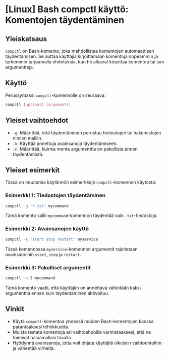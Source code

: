 # [Linux] Bash compctl käyttö: Komentojen täydentäminen

## Yleiskatsaus
`compctl` on Bash-komento, joka mahdollistaa komentojen automaattisen täydentämisen. Se auttaa käyttäjiä kirjoittamaan komentoja nopeammin ja tarkemmin tarjoamalla ehdotuksia, kun he alkavat kirjoittaa komentoa tai sen argumentteja.

## Käyttö
Perussyntaksi `compctl`-komennolle on seuraava:

```bash
compctl [options] [arguments]
```

## Yleiset vaihtoehdot
- `-g`: Määrittää, että täydentäminen perustuu tiedostojen tai hakemistojen nimien malliin.
- `-k`: Käyttää annettuja avainsanoja täydentämiseen.
- `-n`: Määrittää, kuinka monta argumenttia on pakollista ennen täydentämistä.

## Yleiset esimerkit
Tässä on muutamia käytännön esimerkkejä `compctl`-komennon käytöstä:

### Esimerkki 1: Tiedostojen täydentäminen
```bash
compctl -g '*.txt' mycommand
```
Tämä komento sallii `mycommand`-komennon täydentää vain `.txt`-tiedostoja.

### Esimerkki 2: Avainsanojen käyttö
```bash
compctl -k 'start stop restart' myservice
```
Tässä komennossa `myservice`-komennon argumentit rajoitetaan avainsanoihin `start`, `stop` ja `restart`.

### Esimerkki 3: Pakolliset argumentit
```bash
compctl -n 2 mycommand
```
Tämä komento vaatii, että käyttäjän on annettava vähintään kaksi argumenttia ennen kuin täydentäminen aktivoituu.

## Vinkit
- Käytä `compctl`-komentoa yhdessä muiden Bash-komentojen kanssa parantaaksesi tehokkuutta.
- Muista testata komentoja eri vaihtoehdoilla varmistaaksesi, että ne toimivat haluamallasi tavalla.
- Hyödynnä avainsanoja, jotta voit ohjata käyttäjiä oikeisiin vaihtoehtoihin ja vähentää virheitä.